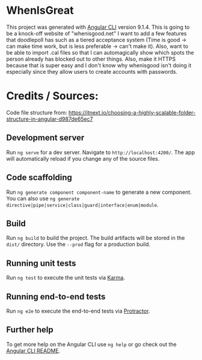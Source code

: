 # WhenIsGreat

This project was generated with [Angular CLI](https://github.com/angular/angular-cli) version 9.1.4.
This is going to be a knock-off website of "whenisgood.net" I want to add a few features that doodlepoll has such as a tiered acceptance system (Time is good -> can make time work, but is less preferable -> can't make it). Also, want to be able to import .cal files so that I can automagically show which spots the person already has blocked out to other things. Also, make it HTTPS because that is super easy and I don't know why whenisgood isn't doing it especially since they allow users to create accounts with passwords.

# Credits / Sources:
Code file structure from: https://itnext.io/choosing-a-highly-scalable-folder-structure-in-angular-d987de65ec7



## Development server

Run `ng serve` for a dev server. Navigate to `http://localhost:4200/`. The app will automatically reload if you change any of the source files.

## Code scaffolding

Run `ng generate component component-name` to generate a new component. You can also use `ng generate directive|pipe|service|class|guard|interface|enum|module`.

## Build

Run `ng build` to build the project. The build artifacts will be stored in the `dist/` directory. Use the `--prod` flag for a production build.

## Running unit tests

Run `ng test` to execute the unit tests via [Karma](https://karma-runner.github.io).

## Running end-to-end tests

Run `ng e2e` to execute the end-to-end tests via [Protractor](http://www.protractortest.org/).

## Further help

To get more help on the Angular CLI use `ng help` or go check out the [Angular CLI README](https://github.com/angular/angular-cli/blob/master/README.md).
